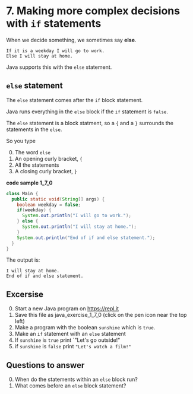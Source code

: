 # 7. Making more complex decisions with `if` statements 

When we decide something, we sometimes say **else**. 

```
If it is a weekday I will go to work.
Else I will stay at home.
```

Java supports this with the `else` statement.

## `else` statement

The `else` statement comes after the `if` block statement.

Java runs everything in the `else` block if the `if` statement is `false`.

The `else` statement is a block statment, so a `{` and a `}` surrounds the statements in the `else`.

So you type

0. The word `else`
0. An opening curly bracket, `{`
0. All the statements 
0. A closing curly bracket, `}`


**code sample 1_7_0**
```java
class Main {
  public static void(String[] args) {
    boolean weekday = false;
    if(weekday) {
      System.out.println("I will go to work.");
    } else {
      System.out.println("I will stay at home.");      
    }
    System.out.println("End of if and else statement.");    
  }
}
```

The output is:
```
I will stay at home.
End of if and else statement.
```

## Excersise

0. Start a new Java program on https://repl.it
0. Save this file as java_exercise_1_7_0 (click on the pen icon near the top left)
0. Make a program with the boolean `sunshine` which is `true`.
0. Make an `if` statement with an `else` statement
0. If `sunshine` is `true` print `"Let's go outside!"
0. if `sunshine` is `false` print `"Let's watch a film!"`

## Questions to answer ##

0. When do the statements within an `else` block run?
0. What comes before an `else` block statement?

